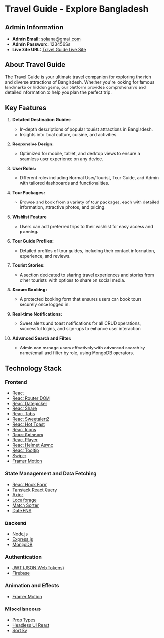 # Travel Guide - Explore Bangladesh

## Admin Information
- **Admin Email:** sohana@gmail.com
- **Admin Password:** 123456Ss
- **Live Site URL:** [Travel Guide Live Site](https://travel-guide-839c4.web.app/)

## About Travel Guide

The Travel Guide is your ultimate travel companion for exploring the rich and diverse attractions of Bangladesh. Whether you're looking for famous landmarks or hidden gems, our platform provides comprehensive and detailed information to help you plan the perfect trip.

## Key Features

1. **Detailed Destination Guides:**
   - In-depth descriptions of popular tourist attractions in Bangladesh.
   - Insights into local culture, cuisine, and activities.

2. **Responsive Design:**
   - Optimized for mobile, tablet, and desktop views to ensure a seamless user experience on any device.

3. **User Roles:**
   - Different roles including Normal User/Tourist, Tour Guide, and Admin with tailored dashboards and functionalities.

4. **Tour Packages:**
   - Browse and book from a variety of tour packages, each with detailed information, attractive photos, and pricing.

5. **Wishlist Feature:**
   - Users can add preferred trips to their wishlist for easy access and planning.

6. **Tour Guide Profiles:**
   - Detailed profiles of tour guides, including their contact information, experience, and reviews.

7. **Tourist Stories:**
   - A section dedicated to sharing travel experiences and stories from other tourists, with options to share on social media.

8. **Secure Booking:**
   - A protected booking form that ensures users can book tours securely once logged in.

9. **Real-time Notifications:**
   - Sweet alerts and toast notifications for all CRUD operations, successful logins, and sign-ups to enhance user interaction.

10. **Advanced Search and Filter:**
    - Admin can manage users effectively with advanced search by name/email and filter by role, using MongoDB operators.

## Technology Stack

### Frontend
- [React](https://reactjs.org/)
- [React Router DOM](https://reactrouter.com/web/guides/quick-start)
- [React Datepicker](https://reactdatepicker.com/)
- [React Share](https://www.npmjs.com/package/react-share)
- [React Tabs](https://www.npmjs.com/package/react-tabs)
- [React Sweetalert2](https://www.npmjs.com/package/react-sweetalert2)
- [React Hot Toast](https://react-hot-toast.com/)
- [React Icons](https://react-icons.github.io/react-icons/)
- [React Spinners](https://www.npmjs.com/package/react-spinners)
- [React Player](https://www.npmjs.com/package/react-player)
- [React Helmet Async](https://www.npmjs.com/package/react-helmet-async)
- [React Tooltip](https://www.npmjs.com/package/react-tooltip)
- [Swiper](https://swiperjs.com/)
- [Framer Motion](https://www.framer.com/motion/)

### State Management and Data Fetching
- [React Hook Form](https://react-hook-form.com/)
- [Tanstack React Query](https://tanstack.com/query/latest)
- [Axios](https://axios-http.com/)
- [Localforage](https://localforage.github.io/localForage/)
- [Match Sorter](https://www.npmjs.com/package/match-sorter)
- [Date FNS](https://date-fns.org/)

### Backend
- [Node.js](https://nodejs.org/)
- [Express.js](https://expressjs.com/)
- [MongoDB](https://www.mongodb.com/)

### Authentication
- [JWT (JSON Web Tokens)](https://jwt.io/)
- [Firebase](https://firebase.google.com/)

### Animation and Effects
- [Framer Motion](https://www.framer.com/motion/)

### Miscellaneous
- [Prop Types](https://www.npmjs.com/package/prop-types)
- [Headless UI React](https://headlessui.dev/)
- [Sort By](https://www.npmjs.com/package/sort-by)


